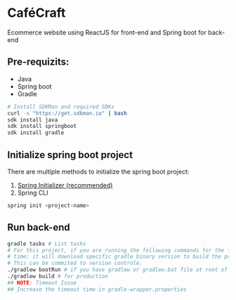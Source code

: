 # CaféCraft
Ecommerce website using ReactJS for front-end and Spring boot for back-end

## Pre-requizits:
- Java
- Spring boot
- Gradle

```sh
# Install SDKMan and required SDKs
curl -s "https://get.sdkman.io" | bash
sdk install java
sdk install springboot
sdk install gradle
```

## Initialize spring boot project
There are multiple methods to initialize the spring boot project:
1. [Spring Initializer (recommended)](https://start.spring.io)
2. Spring CLI
```sh
spring init <project-name>
```

## Run back-end
```sh
gradle tasks # List tasks
# For this project, if you are running the following commands for the first 
# time; it will download specific gradle binary version to build the project.
# This can be commited to version controle.
./gradlew bootRun # if you have gradlew or gradlew.bat file at root of the project
./gradlew build # for production
## NOTE: Timeout Issue
## Increase the timeout time in gradle-wrapper.properties
```
